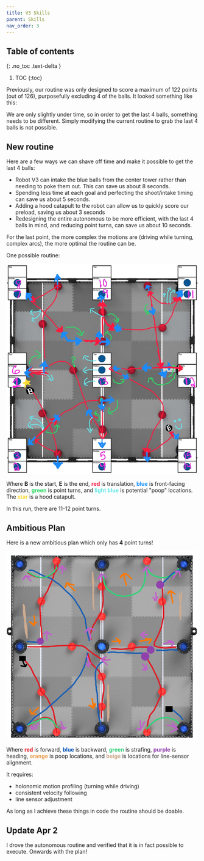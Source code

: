 ```yaml
---
title: V3 Skills
parent: Skills
nav_order: 3
---
```


<!-- prettier-ignore-start -->
## Table of contents
{: .no_toc .text-delta }
1. TOC 
{:toc}

<!-- prettier-ignore-end -->

Previously, our routine was only designed to score a maximum of 122 points (out
of 126), purposefully excluding 4 of the balls. It looked something like this:

We are only slightly under time, so in order to get the last 4 balls, something
needs to be different. Simply modifying the current routine to grab the last 4
balls is not possible.

## New routine

Here are a few ways we can shave off time and make it possible to get the last 4
balls:

- Robot V3 can intake the blue balls from the center tower rather than needing
  to poke them out. This can save us about 8 seconds.
- Spending less time at each goal and perfecting the shoot/intake timing can
  save us about 5 seconds.
- Adding a hood catapult to the robot can allow us to quickly score our preload,
  saving us about 3 seconds
- Redesigning the entire autonomous to be more efficient, with the last 4 balls
  in mind, and reducing point turns, can save us about 10 seconds.

For the last point, the more complex the motions are (driving while turning,
complex arcs), the more optimal the routine can be.

One possible routine:

![](images/skills-planning-new.png)

Where **B** is the start, **E** is the end,
<span style="color: #f01b44; font-weight: bold">red</span> is translation,
<span style="color: #138ffb; font-weight: bold">blue</span> is front-facing
direction, <span style="color: #26d761; font-weight: bold">green</span> is point
turns, and <span style="color: #64e6e7; font-weight: bold">light blue</span> is
potential "poop" locations. The
<span style="color: #ffda3a; font-weight: bold">star</span> is a hood catapult.

In this run, there are 11-12 point turns.

## Ambitious Plan

Here is a new ambitious plan which only has **4** point turns!

![](images/skills-sensors.png)

Where <span style="color: #e11720; font-weight: bold">red</span> is forward,
<span style="color: #135bb5; font-weight: bold">blue</span> is backward,
<span style="color: #34d07a; font-weight: bold">green</span> is strafing,
<span style="color: #9141ac; font-weight: bold">purple</span> is heading,
<span style="color: #ea9e50; font-weight: bold">orange</span> is poop locations,
and <span style="color: #cdab8f; font-weight: bold">beige</span> is locations
for line-sensor alignment.

It requires:

- holonomic motion profiling (turning while driving)
- consistent velocity following
- line sensor adjustment

As long as I achieve these things in code the routine should be doable.

## Update Apr 2

I drove the autonomous routine and verified that it is in fact possible to
execute. Onwards with the plan!
